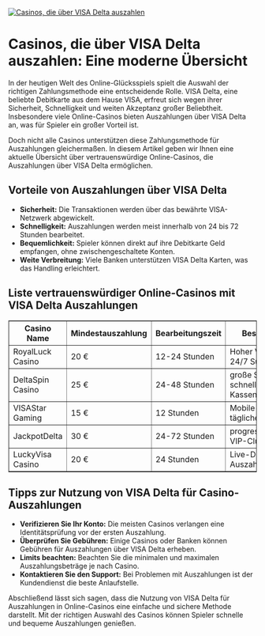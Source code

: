 [![Casinos, die über VISA Delta auszahlen](https://123-caf.pages.dev/gitsignup.png)](https://vrmoo.ru/Bt82HjjY)

<h1>Casinos, die über VISA Delta auszahlen: Eine moderne Übersicht</h1> <p>In der heutigen Welt des Online-Glücksspiels spielt die Auswahl der richtigen Zahlungsmethode eine entscheidende Rolle. VISA Delta, eine beliebte Debitkarte aus dem Hause VISA, erfreut sich wegen ihrer Sicherheit, Schnelligkeit und weiten Akzeptanz großer Beliebtheit. Insbesondere viele Online-Casinos bieten Auszahlungen über VISA Delta an, was für Spieler ein großer Vorteil ist.</p> <p>Doch nicht alle Casinos unterstützen diese Zahlungsmethode für Auszahlungen gleichermaßen. In diesem Artikel geben wir Ihnen eine aktuelle Übersicht über vertrauenswürdige Online-Casinos, die Auszahlungen über VISA Delta ermöglichen.</p>  <h2>Vorteile von Auszahlungen über VISA Delta</h2> <ul>   <li><strong>Sicherheit:</strong> Die Transaktionen werden über das bewährte VISA-Netzwerk abgewickelt.</li>   <li><strong>Schnelligkeit:</strong> Auszahlungen werden meist innerhalb von 24 bis 72 Stunden bearbeitet.</li>   <li><strong>Bequemlichkeit:</strong> Spieler können direkt auf ihre Debitkarte Geld empfangen, ohne zwischengeschaltete Konten.</li>   <li><strong>Weite Verbreitung:</strong> Viele Banken unterstützen VISA Delta Karten, was das Handling erleichtert.</li> </ul>  <h2>Liste vertrauenswürdiger Online-Casinos mit VISA Delta Auszahlungen</h2> <table border="1" cellpadding="8" cellspacing="0" style="border-collapse:collapse; width:100%;">   <thead>     <tr>       <th>Casino Name</th>       <th>Mindestauszahlung</th>       <th>Bearbeitungszeit</th>       <th>Besonderheiten</th>     </tr>   </thead>   <tbody>     <tr>       <td>RoyalLuck Casino</td>       <td>20 €</td>       <td>12-24 Stunden</td>       <td>Hoher VIP-Bonus, 24/7 Support</td>     </tr>     <tr>       <td>DeltaSpin Casino</td>       <td>25 €</td>       <td>24-48 Stunden</td>       <td>große Spielauswahl, schnelles Kasseninterface</td>     </tr>     <tr>       <td>VISAStar Gaming</td>       <td>15 €</td>       <td>12 Stunden</td>       <td>Mobile-optimiert, tägliche Aktionen</td>     </tr>     <tr>       <td>JackpotDelta</td>       <td>30 €</td>       <td>24-72 Stunden</td>       <td>progressive Jackpots, VIP-Club</td>     </tr>     <tr>       <td>LuckyVisa Casino</td>       <td>20 €</td>       <td>24 Stunden</td>       <td>Live-Dealer, vielfältige Auszahlungsmethoden</td>     </tr>   </tbody> </table>  <h2>Tipps zur Nutzung von VISA Delta für Casino-Auszahlungen</h2> <ul>   <li><strong>Verifizieren Sie Ihr Konto:</strong> Die meisten Casinos verlangen eine Identitätsprüfung vor der ersten Auszahlung.</li>   <li><strong>Überprüfen Sie Gebühren:</strong> Einige Casinos oder Banken können Gebühren für Auszahlungen über VISA Delta erheben.</li>   <li><strong>Limits beachten:</strong> Beachten Sie die minimalen und maximalen Auszahlungsbeträge je nach Casino.</li>   <li><strong>Kontaktieren Sie den Support:</strong> Bei Problemen mit Auszahlungen ist der Kundendienst die beste Anlaufstelle.</li> </ul>  <p>Abschließend lässt sich sagen, dass die Nutzung von VISA Delta für Auszahlungen in Online-Casinos eine einfache und sichere Methode darstellt. Mit der richtigen Auswahl des Casinos können Spieler schnelle und bequeme Auszahlungen genießen.</p>